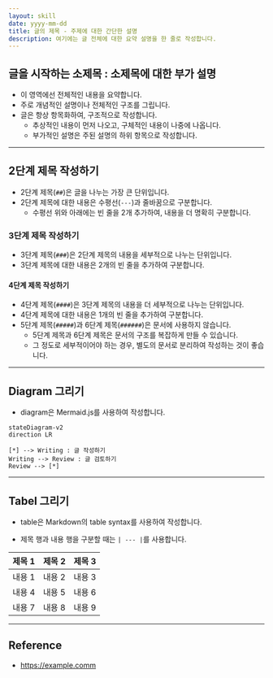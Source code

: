 ```yaml
---
layout: skill
date: yyyy-mm-dd
title: 글의 제목 - 주제에 대한 간단한 설명
description: 여기에는 글 전체에 대한 요약 설명을 한 줄로 작성합니다.
---
```



## 글을 시작하는 소제목 : 소제목에 대한 부가 설명

- 이 영역에선 전체적인 내용을 요약합니다.
- 주로 개념적인 설명이나 전체적인 구조를 그립니다.
- 글은 항상 항목화하여, 구조적으로 작성합니다.
    - 추상적인 내용이 먼저 나오고, 구체적인 내용이 나중에 나옵니다.
    - 부가적인 설명은 주된 설명의 하위 항목으로 작성합니다.


---


## 2단계 제목 작성하기

- 2단계 제목(`##`)은 글을 나누는 가장 큰 단위입니다.
- 2단계 제목에 대한 내용은 수평선(`---`)과 줄바꿈으로 구분합니다.
    - 수평선 위와 아래에는 빈 줄을 2개 추가하여, 내용을 더 명확히 구분합니다.


### 3단계 제목 작성하기

- 3단계 제목(`###`)은 2단계 제목의 내용을 세부적으로 나누는 단위입니다.
- 3단계 제목에 대한 내용은 2개의 빈 줄을 추가하여 구분합니다.

#### 4단계 제목 작성하기

- 4단계 제목(`####`)은 3단계 제목의 내용을 더 세부적으로 나누는 단위입니다.
- 4단계 제목에 대한 내용은 1개의 빈 줄을 추가하여 구분합니다.
- 5단계 제목(`#####`)과 6단계 제목(`######`)은 문서에 사용하지 않습니다.
    - 5단계 제목과 6단계 제목은 문서의 구조를 복잡하게 만들 수 있습니다.
    - 그 정도로 세부적이어야 하는 경우, 별도의 문서로 분리하여 작성하는 것이 좋습니다.


---


## Diagram 그리기

- diagram은 Mermaid.js를 사용하여 작성합니다.

```mermaid
stateDiagram-v2
direction LR

[*] --> Writing : 글 작성하기
Writing --> Review : 글 검토하기
Review --> [*]
```


---


## Tabel 그리기

- table은 Markdown의 table syntax를 사용하여 작성합니다.

- 제목 행과 내용 행을 구분할 때는 `| --- |`를 사용합니다.

| 제목 1 | 제목 2 | 제목 3 |
| --- | --- | --- |
| 내용 1 | 내용 2 | 내용 3 |
| 내용 4 | 내용 5 | 내용 6 |
| 내용 7 | 내용 8 | 내용 9 |


---


## Reference

- <https://example.comm>
